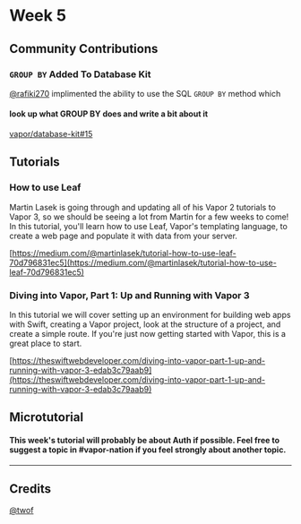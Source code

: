 # Week 5

## Community Contributions

### `GROUP BY` Added To Database Kit
[@rafiki270](https://github.com/rafiki270) implimented the ability to use the SQL `GROUP BY` method which
#### look up what GROUP BY does and write a bit about it

[vapor/database-kit#15](https://github.com/vapor/database-kit/pull/15)

## Tutorials

### How to use Leaf
Martin Lasek is going through and updating all of his Vapor 2 tutorials to Vapor 3, so we should be seeing a lot from Martin for a few weeks to come! In this tutorial, you'll learn how to use Leaf, Vapor's templating language, to create a web page and populate it with data from your server.

[https://medium.com/@martinlasek/tutorial-how-to-use-leaf-70d796831ec5](https://medium.com/@martinlasek/tutorial-how-to-use-leaf-70d796831ec5)

### Diving into Vapor, Part 1: Up and Running with Vapor 3
In this tutorial we will cover setting up an environment for building web apps with Swift, creating a Vapor project, look at the structure of a project, and create a simple route. If you're just now getting started with Vapor, this is a great place to start.

[https://theswiftwebdeveloper.com/diving-into-vapor-part-1-up-and-running-with-vapor-3-edab3c79aab9](https://theswiftwebdeveloper.com/diving-into-vapor-part-1-up-and-running-with-vapor-3-edab3c79aab9)

## Microtutorial
#### This week's tutorial will probably be about Auth if possible. Feel free to suggest a topic in #vapor-nation if you feel strongly about another topic.

***
## Credits
[@twof](https://github.com/twof)
